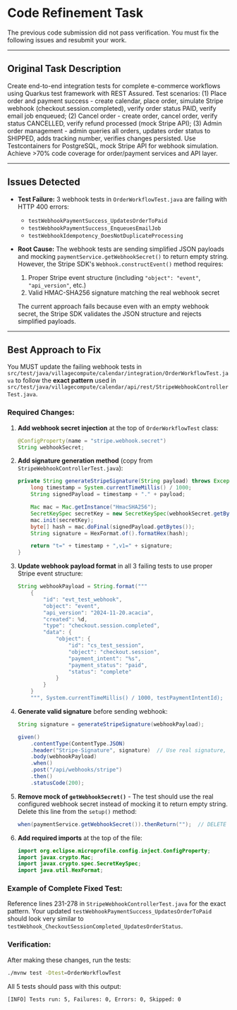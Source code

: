 # Code Refinement Task

The previous code submission did not pass verification. You must fix the following issues and resubmit your work.

---

## Original Task Description

Create end-to-end integration tests for complete e-commerce workflows using Quarkus test framework with REST Assured. Test scenarios: (1) Place order and payment success - create calendar, place order, simulate Stripe webhook (checkout.session.completed), verify order status PAID, verify email job enqueued; (2) Cancel order - create order, cancel order, verify status CANCELLED, verify refund processed (mock Stripe API); (3) Admin order management - admin queries all orders, updates order status to SHIPPED, adds tracking number, verifies changes persisted. Use Testcontainers for PostgreSQL, mock Stripe API for webhook simulation. Achieve >70% code coverage for order/payment services and API layer.

---

## Issues Detected

*   **Test Failure:** 3 webhook tests in `OrderWorkflowTest.java` are failing with HTTP 400 errors:
    - `testWebhookPaymentSuccess_UpdatesOrderToPaid`
    - `testWebhookPaymentSuccess_EnqueuesEmailJob`
    - `testWebhookIdempotency_DoesNotDuplicateProcessing`

*   **Root Cause:** The webhook tests are sending simplified JSON payloads and mocking `paymentService.getWebhookSecret()` to return empty string. However, the Stripe SDK's `Webhook.constructEvent()` method requires:
    1. Proper Stripe event structure (including `"object": "event"`, `"api_version"`, etc.)
    2. Valid HMAC-SHA256 signature matching the real webhook secret

    The current approach fails because even with an empty webhook secret, the Stripe SDK validates the JSON structure and rejects simplified payloads.

---

## Best Approach to Fix

You MUST update the failing webhook tests in `src/test/java/villagecompute/calendar/integration/OrderWorkflowTest.java` to follow the **exact pattern** used in `src/test/java/villagecompute/calendar/api/rest/StripeWebhookControllerTest.java`.

### Required Changes:

1. **Add webhook secret injection** at the top of `OrderWorkflowTest` class:
   ```java
   @ConfigProperty(name = "stripe.webhook.secret")
   String webhookSecret;
   ```

2. **Add signature generation method** (copy from `StripeWebhookControllerTest.java`):
   ```java
   private String generateStripeSignature(String payload) throws Exception {
       long timestamp = System.currentTimeMillis() / 1000;
       String signedPayload = timestamp + "." + payload;

       Mac mac = Mac.getInstance("HmacSHA256");
       SecretKeySpec secretKey = new SecretKeySpec(webhookSecret.getBytes(), "HmacSHA256");
       mac.init(secretKey);
       byte[] hash = mac.doFinal(signedPayload.getBytes());
       String signature = HexFormat.of().formatHex(hash);

       return "t=" + timestamp + ",v1=" + signature;
   }
   ```

3. **Update webhook payload format** in all 3 failing tests to use proper Stripe event structure:
   ```java
   String webhookPayload = String.format("""
       {
           "id": "evt_test_webhook",
           "object": "event",
           "api_version": "2024-11-20.acacia",
           "created": %d,
           "type": "checkout.session.completed",
           "data": {
               "object": {
                   "id": "cs_test_session",
                   "object": "checkout.session",
                   "payment_intent": "%s",
                   "payment_status": "paid",
                   "status": "complete"
               }
           }
       }
       """, System.currentTimeMillis() / 1000, testPaymentIntentId);
   ```

4. **Generate valid signature** before sending webhook:
   ```java
   String signature = generateStripeSignature(webhookPayload);

   given()
       .contentType(ContentType.JSON)
       .header("Stripe-Signature", signature)  // Use real signature, not "t=123,v1=fake"
       .body(webhookPayload)
       .when()
       .post("/api/webhooks/stripe")
       .then()
       .statusCode(200);
   ```

5. **Remove mock of `getWebhookSecret()`** - The test should use the real configured webhook secret instead of mocking it to return empty string. Delete this line from the `setup()` method:
   ```java
   when(paymentService.getWebhookSecret()).thenReturn("");  // DELETE THIS
   ```

6. **Add required imports** at the top of the file:
   ```java
   import org.eclipse.microprofile.config.inject.ConfigProperty;
   import javax.crypto.Mac;
   import javax.crypto.spec.SecretKeySpec;
   import java.util.HexFormat;
   ```

### Example of Complete Fixed Test:

Reference lines 231-278 in `StripeWebhookControllerTest.java` for the exact pattern. Your updated `testWebhookPaymentSuccess_UpdatesOrderToPaid` should look very similar to `testWebhook_CheckoutSessionCompleted_UpdatesOrderStatus`.

### Verification:

After making these changes, run the tests:
```bash
./mvnw test -Dtest=OrderWorkflowTest
```

All 5 tests should pass with this output:
```
[INFO] Tests run: 5, Failures: 0, Errors: 0, Skipped: 0
```
